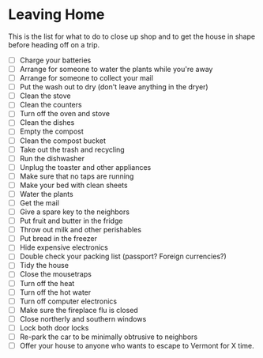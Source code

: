 # Leaving Home

This is the list for what to do to close up shop and to get the house in shape before heading off on a trip.

- [ ] Charge your batteries
- [ ] Arrange for someone to water the plants while you're away
- [ ] Arrange for someone to collect your mail
- [ ] Put the wash out to dry (don't leave anything in the dryer)
- [ ] Clean the stove
- [ ] Clean the counters
- [ ] Turn off the oven and stove
- [ ] Clean the dishes
- [ ] Empty the compost
- [ ] Clean the compost bucket
- [ ] Take out the trash and recycling
- [ ] Run the dishwasher
- [ ] Unplug the toaster and other appliances
- [ ] Make sure that no taps are running
- [ ] Make your bed with clean sheets
- [ ] Water the plants
- [ ] Get the mail
- [ ] Give a spare key to the neighbors
- [ ] Put fruit and butter in the fridge
- [ ] Throw out milk and other perishables
- [ ] Put bread in the freezer
- [ ] Hide expensive electronics
- [ ] Double check your packing list (passport? Foreign currencies?)
- [ ] Tidy the house
- [ ] Close the mousetraps
- [ ] Turn off the heat
- [ ] Turn off the hot water
- [ ] Turn off computer electronics
- [ ] Make sure the fireplace flu is closed
- [ ] Close northerly and southern windows
- [ ] Lock both door locks
- [ ] Re-park the car to be minimally obtrusive to neighbors
- [ ] Offer your house to anyone who wants to escape to Vermont for X time.
